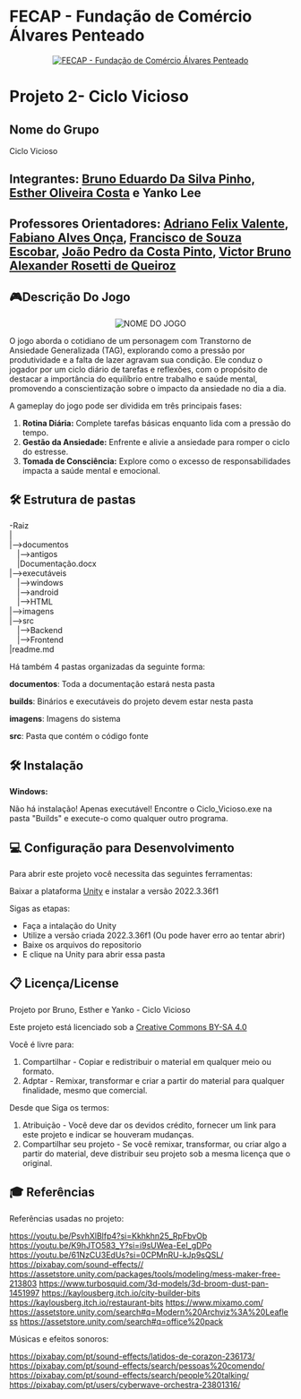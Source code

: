 # FECAP - Fundação de Comércio Álvares Penteado

<p align="center">
<a href= "https://www.fecap.br/"><img src="https://encrypted-tbn0.gstatic.com/images?q=tbn:ANd9GcRhZPrRa89Kma0ZZogxm0pi-tCn_TLKeHGVxywp-LXAFGR3B1DPouAJYHgKZGV0XTEf4AE&usqp=CAU" alt="FECAP - Fundação de Comércio Álvares Penteado" border="0"></a>
</p>

# Projeto 2- Ciclo Vicioso

## Nome do Grupo
Ciclo Vicioso

## Integrantes: <a href="https://github.com/Smug303">Bruno Eduardo Da Silva Pinho,</a> <a href="https://github.com/estherolvr">Esther Oliveira Costa</a> e Yanko Lee

## Professores Orientadores: <a href="https://www.linkedin.com/in/victorbarq/">Adriano Felix Valente</a>, <a href="https://www.linkedin.com/in/victorbarq/">Fabiano Alves Onça</a>,  <a href="https://www.linkedin.com/in/victorbarq/">Francisco de Souza Escobar</a>, <a href="https://www.linkedin.com/in/victorbarq/">João Pedro da Costa Pinto</a>, <a href="https://www.linkedin.com/in/victorbarq/">Victor Bruno Alexander Rosetti de Queiroz</a>

## 🎮Descrição Do Jogo

<p align="center">
<img src="https://drive.google.com/uc?export=view&id=18pYqd0XV3jZEwX_BzoItbffGwRA0q6Gv" alt="NOME DO JOGO" border="0">
</p>
O jogo aborda o cotidiano de um personagem com Transtorno de Ansiedade Generalizada (TAG), explorando como a pressão por produtividade e a falta de lazer agravam sua condição. Ele conduz o jogador por um ciclo diário de tarefas e reflexões, com o propósito de destacar a importância do equilíbrio entre trabalho e saúde mental, promovendo a conscientização sobre o impacto da ansiedade no dia a dia.

A gameplay do jogo pode ser dividida em três principais fases:
1. <b>Rotina Diária:</b> Complete tarefas básicas enquanto lida com a pressão do tempo. 
2. <b>Gestão da Ansiedade:</b> Enfrente e alivie a ansiedade para romper o ciclo do estresse. 
3. <b>Tomada de Consciência:</b> Explore como o excesso de responsabilidades impacta a saúde mental e emocional.
   
## 🛠 Estrutura de pastas

-Raiz<br>
|<br>
|-->documentos<br>
  &emsp;|-->antigos<br>
  &emsp;|Documentação.docx<br>
|-->executáveis<br>
  &emsp;|-->windows<br>
  &emsp;|-->android<br>
  &emsp;|-->HTML<br>
|-->imagens<br>
|-->src<br>
  &emsp;|-->Backend<br>
  &emsp;|-->Frontend<br>
|readme.md<br>


Há também 4 pastas organizadas da seguinte forma:

<b>documentos</b>: Toda a documentação estará nesta pasta

<b>builds</b>: Binários e executáveis do projeto devem estar nesta pasta

<b>imagens</b>: Imagens do sistema

<b>src</b>: Pasta que contém o código fonte

## 🛠 Instalação

<b>Windows:</b>

Não há instalação! Apenas executável!
Encontre o Ciclo_Vicioso.exe na pasta "Builds" e execute-o como qualquer outro programa.

## 💻 Configuração para Desenvolvimento

Para abrir este projeto você necessita das seguintes ferramentas:


Baixar a plataforma <a href= "https://unity.com/pt/releases/editor/whats-new/2022.3.6">Unity</a> e instalar a versão 2022.3.36f1

Sigas as etapas:

- Faça a intalação do Unity
- Utilize a versão criada 2022.3.36f1 (Ou pode haver erro ao tentar abrir)
- Baixe os arquivos do repositorio
- E clique na Unity para abrir essa pasta

## 📋 Licença/License
Projeto por Bruno, Esther e Yanko - Ciclo Vicioso

Este projeto está licenciado sob a <a href="https://creativecommons.org/licenses/by-sa/4.0/">Creative Commons BY-SA 4.0<a/>

Você é livre para:

1) Compartilhar - Copiar e redistribuir o material em qualquer meio ou formato.
2) Adptar - Remixar, transformar e criar a partir do material para qualquer finalidade, mesmo que comercial.

Desde que Siga os termos:

1) Atribuição - Você deve dar os devidos crédito, fornecer um link para este projeto e indicar se houveram mudanças. 
2) Compartilhar seu projeto - Se você remixar, transformar, ou criar algo a partir do material, deve distribuir seu projeto sob a mesma licença que o original.

## 🎓 Referências
Referências usadas no projeto:

<https://youtu.be/PsvhXlBlfp4?si=Kkhkhn25_RpFbvOb>
<https://youtu.be/K9hJTO583_Y?si=i9sUWea-EeI_gDPo>
<https://youtu.be/61NzCU3EdUs?si=0CPMnRU-kJp9sQSL/>
<https://pixabay.com/sound-effects//>
<https://assetstore.unity.com/packages/tools/modeling/mess-maker-free-213803>
<https://www.turbosquid.com/3d-models/3d-broom-dust-pan-1451997>
<https://kaylousberg.itch.io/city-builder-bits>
<https://kaylousberg.itch.io/restaurant-bits>
<https://www.mixamo.com/>
<https://assetstore.unity.com/search#q=Modern%20Archviz%3A%20Leafless>
<https://assetstore.unity.com/search#q=office%20pack>
    
Músicas e efeitos sonoros:

<https://pixabay.com/pt/sound-effects/latidos-de-corazon-236173/>
<https://pixabay.com/pt/sound-effects/search/pessoas%20comendo/>
<https://pixabay.com/pt/sound-effects/search/people%20talking/>
<https://pixabay.com/pt/users/cyberwave-orchestra-23801316/>
